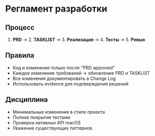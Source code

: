 # Регламент разработки

## Процесс
1. **PRD** → 2. **TASKLIST** → 3. **Реализация** → 4. **Тесты** → 5. **Ревью**

## Правила
- Код и изменения только после "PRD approved"
- Каждое изменение требований → обновление PRD и TASKLIST
- Все изменения документировать в Change Log
- Использовать evidence для подтверждения решений

## Дисциплина
- Минимальные изменения в стиле проекта
- Полное покрытие тестами
- Проверка нативных API macOS
- Уважение существующих паттернов
